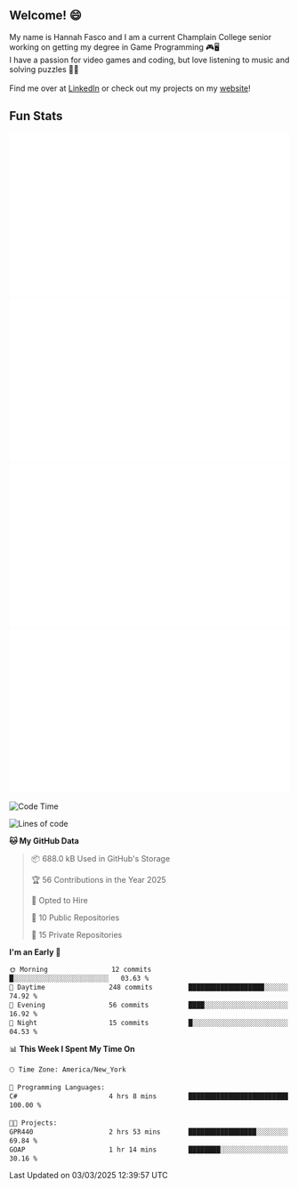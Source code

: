 ## Welcome! :smile:
My name is Hannah Fasco and I am a current Champlain College senior working on getting my degree in Game Programming :video_game::desktop_computer:\
I have a passion for video games and coding, but love listening to music and solving puzzles :musical_note::jigsaw:\
\
Find me over at [LinkedIn](https://www.linkedin.com/in/hannahfasco/) or check out my projects on my [website](https://hannah1590.github.io/)!

## Fun Stats
![](https://raw.githubusercontent.com/hannah1590/github-stats/master/generated/overview.svg#gh-dark-mode-only) ![](https://raw.githubusercontent.com/hannah1590/github-stats/master/generated/languages.svg#gh-dark-mode-only)
![](https://raw.githubusercontent.com/hannah1590/github-stats/master/generated/overview.svg#gh-light-mode-only) ![](https://raw.githubusercontent.com/hannah1590/github-stats/master/generated/languages.svg#gh-light-mode-only)


<!--START_SECTION:waka-->
![Code Time](http://img.shields.io/badge/Code%20Time-9%20hrs%2033%20mins-blue)

![Lines of code](https://img.shields.io/badge/From%20Hello%20World%20I%27ve%20Written-881.5%20thousand%20lines%20of%20code-blue)

**🐱 My GitHub Data** 

> 📦 688.0 kB Used in GitHub's Storage 
 > 
> 🏆 56 Contributions in the Year 2025
 > 
> 💼 Opted to Hire
 > 
> 📜 10 Public Repositories 
 > 
> 🔑 15 Private Repositories 
 > 
**I'm an Early 🐤** 

```text
🌞 Morning                12 commits          █░░░░░░░░░░░░░░░░░░░░░░░░   03.63 % 
🌆 Daytime                248 commits         ███████████████████░░░░░░   74.92 % 
🌃 Evening                56 commits          ████░░░░░░░░░░░░░░░░░░░░░   16.92 % 
🌙 Night                  15 commits          █░░░░░░░░░░░░░░░░░░░░░░░░   04.53 % 
```


📊 **This Week I Spent My Time On** 

```text
🕑︎ Time Zone: America/New_York

💬 Programming Languages: 
C#                       4 hrs 8 mins        █████████████████████████   100.00 % 

🐱‍💻 Projects: 
GPR440                   2 hrs 53 mins       █████████████████░░░░░░░░   69.84 % 
GOAP                     1 hr 14 mins        ████████░░░░░░░░░░░░░░░░░   30.16 % 
```


 Last Updated on 03/03/2025 12:39:57 UTC
<!--END_SECTION:waka-->

<!--
Remove periods when ready to generate waka time
<.!--START_SECTION:waka-simple--.>
<.!--END_SECTION:waka-simple--.>
-->

<!--
Here are some ideas to get you started:

- 🔭 I’m currently working on ...
- 🌱 I’m currently learning ...
- 👯 I’m looking to collaborate on ...
- 🤔 I’m looking for help with ...
- 💬 Ask me about ...
- 📫 How to reach me: ...
- 😄 Pronouns: ...
- ⚡ Fun fact: ...
-->
